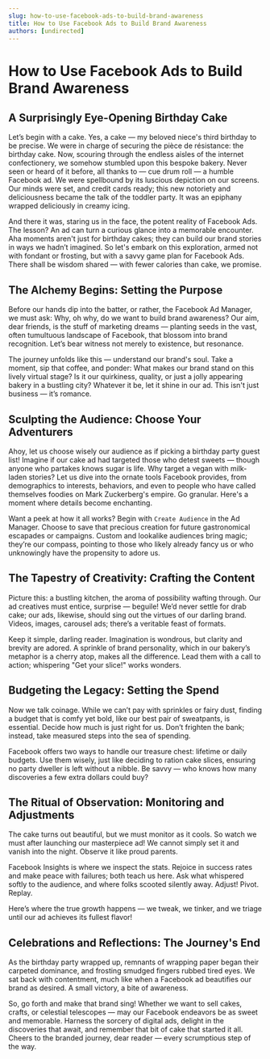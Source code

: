 ```yaml
---
slug: how-to-use-facebook-ads-to-build-brand-awareness
title: How to Use Facebook Ads to Build Brand Awareness
authors: [undirected]
---
```



# How to Use Facebook Ads to Build Brand Awareness

## A Surprisingly Eye-Opening Birthday Cake

Let’s begin with a cake. Yes, a cake — my beloved niece's third birthday to be precise. We were in charge of securing the pièce de résistance: the birthday cake. Now, scouring through the endless aisles of the internet confectionery, we somehow stumbled upon this bespoke bakery. Never seen or heard of it before, all thanks to — cue drum roll — a humble Facebook ad. We were spellbound by its luscious depiction on our screens. Our minds were set, and credit cards ready; this new notoriety and deliciousness became the talk of the toddler party. It was an epiphany wrapped deliciously in creamy icing. 

And there it was, staring us in the face, the potent reality of Facebook Ads. The lesson? An ad can turn a curious glance into a memorable encounter. Aha moments aren't just for birthday cakes; they can build our brand stories in ways we hadn’t imagined. So let's embark on this exploration, armed not with fondant or frosting, but with a savvy game plan for Facebook Ads. There shall be wisdom shared — with fewer calories than cake, we promise.

## The Alchemy Begins: Setting the Purpose

Before our hands dip into the batter, or rather, the Facebook Ad Manager, we must ask: Why, oh why, do we want to build brand awareness? Our aim, dear friends, is the stuff of marketing dreams — planting seeds in the vast, often tumultuous landscape of Facebook, that blossom into brand recognition. Let’s bear witness not merely to existence, but resonance.

The journey unfolds like this — understand our brand's soul. Take a moment, sip that coffee, and ponder: What makes our brand stand on this lively virtual stage? Is it our quirkiness, quality, or just a jolly appearing bakery in a bustling city? Whatever it be, let it shine in our ad. This isn't just business — it’s romance.

## Sculpting the Audience: Choose Your Adventurers

Ahoy, let us choose wisely our audience as if picking a birthday party guest list! Imagine if our cake ad had targeted those who detest sweets — though anyone who partakes knows sugar is life. Why target a vegan with milk-laden stories? Let us dive into the ornate tools Facebook provides, from demographics to interests, behaviors, and even to people who have called themselves foodies on Mark Zuckerberg's empire. Go granular. Here's a moment where details become enchanting.

Want a peek at how it all works? Begin with `Create Audience` in the Ad Manager. Choose to save that precious creation for future gastronomical escapades or campaigns. Custom and lookalike audiences bring magic; they’re our compass, pointing to those who likely already fancy us or who unknowingly have the propensity to adore us.

## The Tapestry of Creativity: Crafting the Content

Picture this: a bustling kitchen, the aroma of possibility wafting through. Our ad creatives must entice, surprise — beguile! We’d never settle for drab cake; our ads, likewise, should sing out the virtues of our darling brand. Videos, images, carousel ads; there’s a veritable feast of formats. 

Keep it simple, darling reader. Imagination is wondrous, but clarity and brevity are adored. A sprinkle of brand personality, which in our bakery’s metaphor is a cherry atop, makes all the difference. Lead them with a call to action; whispering "Get your slice!" works wonders.

## Budgeting the Legacy: Setting the Spend

Now we talk coinage. While we can’t pay with sprinkles or fairy dust, finding a budget that is comfy yet bold, like our best pair of sweatpants, is essential. Decide how much is just right for us. Don’t frighten the bank; instead, take measured steps into the sea of spending.

Facebook offers two ways to handle our treasure chest: lifetime or daily budgets. Use them wisely, just like deciding to ration cake slices, ensuring no party dweller is left without a nibble. Be savvy — who knows how many discoveries a few extra dollars could buy?

## The Ritual of Observation: Monitoring and Adjustments

The cake turns out beautiful, but we must monitor as it cools. So watch we must after launching our masterpiece ad! We cannot simply set it and vanish into the night. Observe it like proud parents. 

Facebook Insights is where we inspect the stats. Rejoice in success rates and make peace with failures; both teach us here. Ask what whispered softly to the audience, and where folks scooted silently away. Adjust! Pivot. Replay.

Here’s where the true growth happens — we tweak, we tinker, and we triage until our ad achieves its fullest flavor!

## Celebrations and Reflections: The Journey's End

As the birthday party wrapped up, remnants of wrapping paper began their carpeted dominance, and frosting smudged fingers rubbed tired eyes. We sat back with contentment, much like when a Facebook ad beautifies our brand as desired. A small victory, a bite of awareness.

So, go forth and make that brand sing! Whether we want to sell cakes, crafts, or celestial telescopes — may our Facebook endeavors be as sweet and memorable. Harness the sorcery of digital ads, delight in the discoveries that await, and remember that bit of cake that started it all. Cheers to the branded journey, dear reader — every scrumptious step of the way.